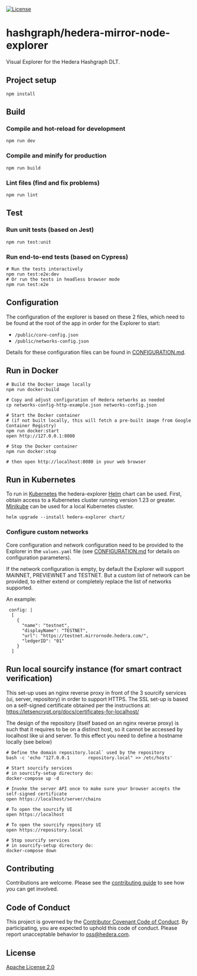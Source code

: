 [![License](https://img.shields.io/badge/License-Apache%202.0-blue.svg)](https://opensource.org/licenses/Apache-2.0)

# hashgraph/hedera-mirror-node-explorer

Visual Explorer for the Hedera Hashgraph DLT.

## Project setup

```shell
npm install
```

## Build

### Compile and hot-reload for development

```shell
npm run dev
```

### Compile and minify for production

```shell
npm run build
```

### Lint files (find and fix problems)

```shell
npm run lint
```

## Test

### Run unit tests (based on Jest)

```shell
npm run test:unit
```

### Run end-to-end tests (based on Cypress)

```shell
# Run the tests interactively
npm run test:e2e:dev 
# Or run the tests in headless browser mode
npm run test:e2e
```

## Configuration

The configuration of the explorer is based on these 2 files, which need to be found at the root of the app in order for the
Explorer to start:
- `/public/core-config.json`
- `/public/networks-config.json`

Details for these configuration files can be found in [CONFIGURATION.md](https://github.com/hashgraph/hedera-mirror-node-explorer/blob/main/CONFIGURATION.md).

## Run in Docker

```shell
# Build the Docker image locally
npm run docker:build

# Copy and adjust configuration of Hedera networks as needed
cp networks-config-http-example.json networks-config.json

# Start the Docker container
# (if not built locally, this will fetch a pre-built image from Google Container Registry)
npm run docker:start
open http://127.0.0.1:8080

# Stop the Docker container
npm run docker:stop

# then open http://localhost:8080 in your web browser
```

## Run in Kubernetes

To run in [Kubernetes](https://kubernetes.io) the hedera-explorer [Helm](https://helm.sh) chart can be used. First,
obtain access to a Kubernetes cluster running version 1.23 or greater. [Minikube](https://minikube.sigs.k8s.io/docs/)
can be used for a local Kubernetes cluster.

```shell
helm upgrade --install hedera-explorer chart/
```

### Configure custom networks 

Core configuration and network configuration need to be provided to the Explorer in the `values.yaml` file 
(see [CONFIGURATION.md](https://github.com/hashgraph/hedera-mirror-node-explorer/blob/main/CONFIGURATION.md) for 
details on configuration parameters).

If the network configuration is empty, by default the Explorer will support MAINNET, PREVIEWNET and TESTNET. But a 
custom list of network can be provided, to either extend or completely replace the list of networks supported.

An example:
```
 config: |
  [
    {
      "name": "testnet",
      "displayName": "TESTNET",
      "url": "https://testnet.mirrornode.hedera.com/",
      "ledgerID": "01"
    }
  ]
```

## Run local sourcify instance (for smart contract verification)

This set-up uses an nginx reverse proxy in front of the 3 sourcify services (ui, server, repository) in order to
support HTTPS. The SSL set-up is based on a self-signed certificate obtained per the instructions at:
https://letsencrypt.org/docs/certificates-for-localhost/

The design of the repository (itself based on an nginx reverse proxy) is such that it requires to be on a distinct host,
so it cannot be accessed by localhost like ui and server. To this effect you need to define a hostname locally (see below)

```shell
# Define the domain repository.local` used by the repository
bash -c 'echo "127.0.0.1       repository.local" >> /etc/hosts'

# Start sourcify services
# in sourcify-setup directory do:
docker-compose up -d

# Invoke the server API once to make sure your browser accepts the self-signed certificate
open https://localhost/server/chains

# To open the sourcify UI
open https://localhost

# To open the sourcify repository UI
open https://repository.local

# Stop sourcify services
# in sourcify-setup directory do:
docker-compose down
```

## Contributing

Contributions are welcome. Please see the
[contributing guide](https://github.com/hashgraph/.github/blob/main/CONTRIBUTING.md)
to see how you can get involved.

## Code of Conduct

This project is governed by the
[Contributor Covenant Code of Conduct](https://github.com/hashgraph/.github/blob/main/CODE_OF_CONDUCT.md). By
participating, you are expected to uphold this code of conduct. Please report unacceptable behavior
to [oss@hedera.com](mailto:oss@hedera.com).

## License

[Apache License 2.0](LICENSE)
